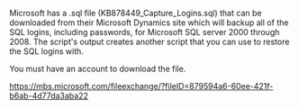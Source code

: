 Microsoft has a .sql file (KB878449_Capture_Logins.sql) that can be downloaded from their Microsoft Dynamics site which will backup all of the SQL logins, including passwords, for Microsoft SQL server 2000 through 2008. The script's output creates another script that you can use to restore the SQL logins with.

You must have an account to download the file.

https://mbs.microsoft.com/fileexchange/?fileID=879594a6-60ee-421f-b6ab-4d77da3aba22
